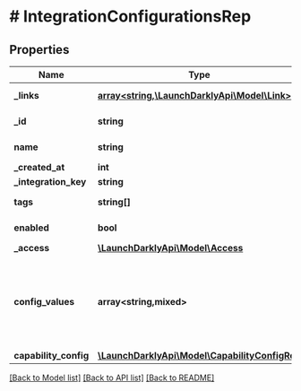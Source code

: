 # # IntegrationConfigurationsRep

## Properties

Name | Type | Description | Notes
------------ | ------------- | ------------- | -------------
**_links** | [**array<string,\LaunchDarklyApi\Model\Link>**](Link.md) | The location and content type of related resources |
**_id** | **string** | The unique identifier for this integration configuration |
**name** | **string** | A human-friendly name for the integration |
**_created_at** | **int** |  | [optional]
**_integration_key** | **string** | The type of integration | [optional]
**tags** | **string[]** | An array of tags for this integration | [optional]
**enabled** | **bool** | Whether the integration is currently active | [optional]
**_access** | [**\LaunchDarklyApi\Model\Access**](Access.md) |  | [optional]
**config_values** | **array<string,mixed>** | Details on configuration for an integration of this type. Refer to the &lt;code&gt;formVariables&lt;/code&gt; field in the corresponding &lt;code&gt;manifest.json&lt;/code&gt; for a full list of fields for each integration. | [optional]
**capability_config** | [**\LaunchDarklyApi\Model\CapabilityConfigRep**](CapabilityConfigRep.md) |  | [optional]

[[Back to Model list]](../../README.md#models) [[Back to API list]](../../README.md#endpoints) [[Back to README]](../../README.md)
